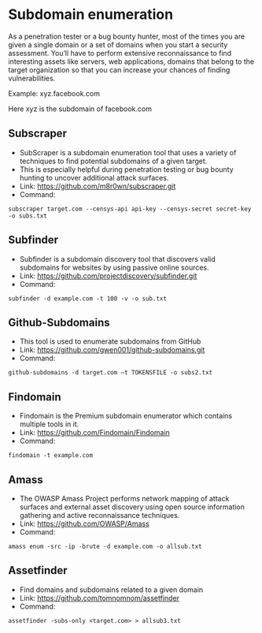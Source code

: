 # Subdomain enumeration

As a penetration tester or a bug bounty hunter, most of the times you are given a single domain or a set of domains when you start a security assessment. You’ll have to perform extensive reconnaissance to find interesting assets like servers, web applications, domains that belong to the target organization so that you can increase your chances of finding vulnerabilities.

Example: xyz.facebook.com

Here xyz is the subdomain of facebook.com

## Subscraper

- SubScraper is a subdomain enumeration tool that uses a variety of techniques to find potential subdomains of a given target. 
- This is especially helpful during penetration testing or bug bounty hunting to uncover additional attack surfaces.
- Link: https://github.com/m8r0wn/subscraper.git
- Command:
```shell
subscraper target.com --censys-api api-key --censys-secret secret-key -o subs.txt
```
## Subfinder

- Subfinder is a subdomain discovery tool that discovers valid subdomains for websites by using passive online sources.
- Link: https://github.com/projectdiscovery/subfinder.git
- Command:
```shell
subfinder -d example.com -t 100 -v -o sub.txt
```
## Github-Subdomains

- This tool is used to enumerate subdomains from GitHub
- Link: https://github.com/gwen001/github-subdomains.git
- Command:
```shell
github-subdomains -d target.com –t TOKENSFILE -o subs2.txt
```
## Findomain

- Findomain is the Premium subdomain enumerator which contains multiple tools in it.
- Link: https://github.com/Findomain/Findomain
- Command:
```shell
findomain -t example.com
```
## Amass

- The OWASP Amass Project performs network mapping of attack surfaces and external asset discovery using open source information gathering and active reconnaissance techniques.
- Link: https://github.com/OWASP/Amass
- Command:
```shell
amass enum -src -ip -brute -d example.com -o allsub.txt
```
## Assetfinder

-  Find domains and subdomains related to a given domain
-  Link: https://github.com/tomnomnom/assetfinder
-  Command:
```shell
assetfinder -subs-only <target.com> > allsub3.txt
```

